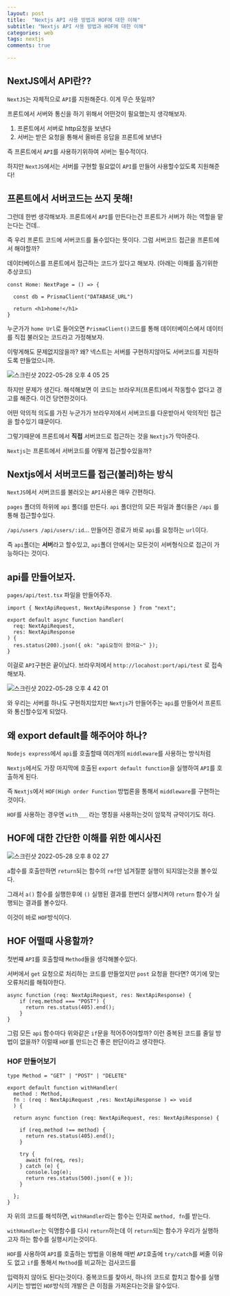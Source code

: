 ```yaml
---
layout: post
title:  "Nextjs API 사용 방법과 HOF에 대한 이해"
subtitle: "Nextjs API 사용 방법과 HOF에 대한 이해"
categories: web
tags: nextjs
comments: true

---
```


## NextJS에서 API란??

`NextJS`는 자체적으로 `API`를 지원해준다. 이게 무슨 뜻일까?

프론트에서 서버와 통신을 하기 위해서 어떤것이 필요했는지 생각해보자.

1. 프론트에서 서버로 http요청을 보낸다
2. 서버는 받은 요청을 통해서 올바른 응답을 프론트에 보낸다
   
즉 프론트에서 `API`를 사용하기위하여 서버는 필수적이다. 

하지만 `NextJS`에서는 서버를 구현할 필요없이 `API`를 만들어 사용할수있도록 지원해준다! 

## 프론트에서 서버코드는 쓰지 못해!

그런데 한번 생각해보자. 프론트에서 `API`를 만든다는건 프론트가 서버가 하는 역할을 맡는다는 건데..

즉 우리 프론트 코드에 서버코드를 둘수있다는 뜻이다. 그럼 서버코드 접근을 프론트에서 해야할까? 

데이터베이스를 프론트에서 접근하는 코드가 있다고 해보자. (아래는 이해를 돕기위한 추상코드)

```
const Home: NextPage = () => {

  const db = PrismaClient("DATABASE_URL")

  return <h1>home!</h1>
}
```

누군가가 `home Url`로 들어오면 `PrismaClient()`코드를 통해 데이터베이스에서 데이터를 직접 불러오는 코드라고 가정해보자.

이렇게해도 문제없지않을까? 왜? 넥스트는 서버를 구현하지않아도 서버코드를 지원하도록 만들었으니까.

![스크린샷 2022-05-28 오후 4 05 25](https://user-images.githubusercontent.com/56789064/170814613-445c785a-8714-41ee-96f8-2f89742866a4.png)

하지만 문제가 생긴다. 해석해보면 이 코드는 브라우저(프론트)에서 작동할수 없다고 경고를 해준다. 이건 당연한것이다.

어떤 악의적 의도를 가진 누군가가 브라우저에서 서버코드를 다운받아서 악의적인 접근을 할수있기 떄문이다.

그렇기때문에 프론트에서 **직접** 서버코드로 접근하는 것을 `Nextjs`가 막아준다. 

`Nextjs`는 프론트에서 서버코드를 어떻게 접근할수있을까?

## Nextjs에서 서버코드를 접근(불러)하는 방식

`NextJS`에서 서버코드를 불러오는 `API`사용은 매우 간편하다. 

`pages` 폴더의 하위에 `api` 폴더를 만든다. `api` 폴더안의 모든 파일과 폴더들은 `/api` 를 통해 접근할수있다.

`/api/users /api/users/:id`... 만들어진 경로가 바로 `api`를 요청하는 `url`이다.

즉 `api`폴더는 **서버**라고 할수있고, `api`폴더 안에서는 모든것이 서버형식으로 접근이 가능하다는 것이다.

## api를 만들어보자.

`pages/api/test.tsx` 파일을 만들어주자. 

```
import { NextApiRequest, NextApiResponse } from "next";

export default async function handler(
  req: NextApiRequest,
  res: NextApiResponse
) {
  res.status(200).json({ ok: "api요청이 왔어요~" });
}
```
이걸로 `API`구현은 끝이났다. 브라우저에서 `http://locahost:port/api/test` 로 접속해보자.

![스크린샷 2022-05-28 오후 4 42 01](https://user-images.githubusercontent.com/56789064/170815878-4e8929cd-83e9-4154-8891-1ddae2e07164.png)

와 우리는 서버를 하나도 구현하지았지만 `Nextjs`가 만들어주는 `api`를 만들어서 프론트와 통신할수있게 되었다.

## 왜 export default를 해주어야 하나?

`Nodejs express`에서 `api`를 호출할때 여러개의 `middleware`를 사용하는 방식처럼 

`Nextjs`에서도 가장 마지막에 호출된 `export default function`을 실행하여 `API`를 호출하게 된다.

즉 `Nextjs`에서 `HOF(High order Function` 방법론을 통해서 `middleware`를 구현하는것이다.

`HOF`를 사용하는 경우엔 `with___` 라는 명칭을 사용하는것이 암묵적 규약이기도 하다.

## HOF에 대한 간단한 이해를 위한 예시사진

![스크린샷 2022-05-28 오후 8 02 27](https://user-images.githubusercontent.com/56789064/170822694-6d66565d-1460-4f51-9683-0653ce7e618f.png)

`a`함수를 호출만하면 `return`되는 함수의 `ref`만 넘겨질뿐 실행이 되지않는것을 볼수있다.

그래서 `a()` 함수를 실행한후에 `()` 실행된 결과를 한번더 실행시켜야 `return` 함수가 실행되는 결과를 볼수있다.

이것이 바로 `HOF`방식이다.

## HOF 어떨때 사용할까?

첫번쨰 `API`를 호출할때 `Method`들을 생각해볼수있다.

서버에서 `get` 요청으로 처리하는 코드를 만들었지만 `post` 요청을 한다면? 여기에 맞는 오류처리를 해줘야한다.

```
async function (req: NextApiRequest, res: NextApiResponse) {
    if (req.method === "POST") {
      return res.status(405).end();
    }
}
```
그럼 모든 `api` 함수마다 위와같은 `if`문을 적어주어야할까? 이런 중복된 코드를 줄일 방법이 없을까? 이럴때 `HOF`를 만드는건 좋은 판단이라고 생각한다.

### HOF 만들어보기

```
type Method = "GET" | "POST" | "DELETE"

export default function withHandler( 
  method : Method, 
  fn : (req : NextApiRequest ,res: NextApiResponse ) => void
  ) {

  return async function (req: NextApiRequest, res: NextApiResponse) {
    
    if (req.method !== method) {
      return res.status(405).end();
    }

    try {
      await fn(req, res);
    } catch (e) {
      console.log(e);
      return res.status(500).json({ e });
    }

  };
}
```

자 위의 코드를 해석하면, `withHandler`라는 함수는 인자로 `method, fn`를 받는다.

`withHandler`는 익명함수를 다시 `return`하는데 이 `return`되는 함수가 우리가 실행하고자 하는 함수를 실행시키는것이다.

`HOF`를 사용하여 `API`를 호출하는 방법을 이용해 매번 `API`호출에 `try/catch`를 써줄 이유도 없고 `if`를 통해서 `Method`를 비교하는 검사코드를 

입력하지 않아도 된다는것이다. 중복코드를 찾아서, 하나의 코드로 합치고 함수를 실행시키는 방법인 `HOF`방식의 개발은 큰 이점을 가져온다는것을 알수있다.